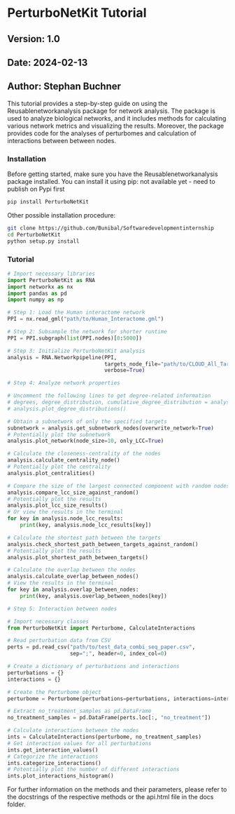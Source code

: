 # PerturboNetKit Tutorial

## Version: 1.0
## Date: 2024-02-13
## Author: Stephan Buchner

This tutorial provides a step-by-step guide on using the Reusablenetworkanalysis package for network analysis. The package is used to analyze biological networks, and it includes methods for calculating various network metrics and visualizing the results.
Moreover, the package provides code for the analyses of perturbomes and calculation of interactions between between nodes.
### Installation

Before getting started, make sure you have the Reusablenetworkanalysis package installed. You can install it using pip:
not available yet - need to publish on Pypi first
```bash
pip install PerturboNetKit
```

Other possible installation procedure:
```bash
git clone https://github.com/Bunibal/Softwaredevelopmentinternship
cd PerturboNetKit
python setup.py install
```

### Tutorial

```python
# Import necessary libraries
import PerturboNetKit as RNA
import networkx as nx
import pandas as pd
import numpy as np

# Step 1: Load the Human interactome network
PPI = nx.read_gml("path/to/Human_Interactome.gml")

# Step 2: Subsample the network for shorter runtime
PPI = PPI.subgraph(list(PPI.nodes)[0:5000])

# Step 3: Initialize PerturboNetKit analysis
analysis = RNA.Networkpipeline(PPI,
                               targets_node_file="path/to/CLOUD_All_Targets.csv",
                               verbose=True)

# Step 4: Analyze network properties

# Uncomment the following lines to get degree-related information
# degrees, degree_distribution, cumulative_degree_distribution = analysis.get_degree_distribution()
# analysis.plot_degree_distributions()

# Obtain a subnetwork of only the specified targets
subnetwork = analysis.get_subnetwork_nodes(overwrite_network=True)
# Potentially plot the subnetwork
analysis.plot_network(node_size=10, only_LCC=True)

# Calculate the closeness-centrality of the nodes
analysis.calculate_centrality_node()
# Potentially plot the centrality
analysis.plot_centralities()

# Compare the size of the largest connected component with random nodes
analysis.compare_lcc_size_against_random()
# Potentially plot the results
analysis.plot_lcc_size_results()
# Or view the results in the terminal
for key in analysis.node_lcc_results:
    print(key, analysis.node_lcc_results[key])

# Calculate the shortest path between the targets
analysis.check_shortest_path_between_targets_against_random()
# Potentially plot the results
analysis.plot_shortest_path_between_targets()

# Calculate the overlap between the nodes
analysis.calculate_overlap_between_nodes()
# View the results in the terminal
for key in analysis.overlap_between_nodes:
    print(key, analysis.overlap_between_nodes[key])

# Step 5: Interaction between nodes

# Import necessary classes
from PerturboNetKit import Perturbome, CalculateInteractions

# Read perturbation data from CSV
perts = pd.read_csv("path/to/test_data_combi_seq_paper.csv",
                    sep=";", header=0, index_col=0)

# Create a dictionary of perturbations and interactions
perturbations = {}
interactions = {}

# Create the Perturbome object
perturbome = Perturbome(perturbations=perturbations, interactions=interactions)

# Extract no_treatment_samples as pd.DataFrame
no_treatment_samples = pd.DataFrame(perts.loc[:, "no_treatment"])

# Calculate interactions between the nodes
ints = CalculateInteractions(perturbome, no_treatment_samples)
# Get interaction values for all perturbations
ints.get_interaction_values()
# Categorize the interactions
ints.categorize_interactions()
# Potentially plot the number of different interactions
ints.plot_interactions_histogram()
```

For further information on the methods and their parameters, please refer to the docstrings of the respective methods or the api.html file in the docs folder.

